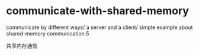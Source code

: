 # communicate-with-shared-memory
communicate by different ways/
a server and a client/
simple example about shared-memory communication
5

共享内存通信
